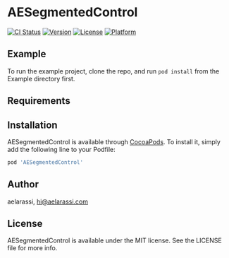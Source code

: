 # AESegmentedControl

[![CI Status](https://img.shields.io/travis/aelarassi/AESegmentedControl.svg?style=flat)](https://travis-ci.org/aelarassi/AESegmentedControl)
[![Version](https://img.shields.io/cocoapods/v/AESegmentedControl.svg?style=flat)](https://cocoapods.org/pods/AESegmentedControl)
[![License](https://img.shields.io/cocoapods/l/AESegmentedControl.svg?style=flat)](https://cocoapods.org/pods/AESegmentedControl)
[![Platform](https://img.shields.io/cocoapods/p/AESegmentedControl.svg?style=flat)](https://cocoapods.org/pods/AESegmentedControl)

## Example

To run the example project, clone the repo, and run `pod install` from the Example directory first.

## Requirements

## Installation

AESegmentedControl is available through [CocoaPods](https://cocoapods.org). To install
it, simply add the following line to your Podfile:

```ruby
pod 'AESegmentedControl'
```

## Author

aelarassi, hi@aelarassi.com

## License

AESegmentedControl is available under the MIT license. See the LICENSE file for more info.
